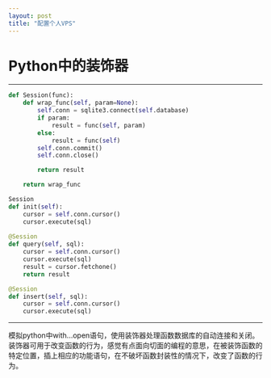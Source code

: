 ```yaml
---
layout: post
title: "配置个人VPS"
---
```


# Python中的装饰器
---
```python
def Session(func):
	def wrap_func(self, param=None):
		self.conn = sqlite3.connect(self.database)
		if param:
			result = func(self, param)
		else:
			result = func(self)
		self.conn.commit()
		self.conn.close()

		return result

	return wrap_func

Session
def init(self):
	cursor = self.conn.cursor()
	cursor.execute(sql)
	
@Session
def query(self, sql):
	cursor = self.conn.cursor()
	cursor.execute(sql)
	result = cursor.fetchone()
	return result

@Session
def insert(self, sql):
	cursor = self.conn.cursor()
	cursor.execute(sql)
```
---
模拟python中with...open语句，使用装饰器处理函数数据库的自动连接和关闭。
装饰器可用于改变函数的行为，感觉有点面向切面的编程的意思，在被装饰函数的特定位置，插上相应的功能语句，在不破坏函数封装性的情况下，改变了函数的行为。

